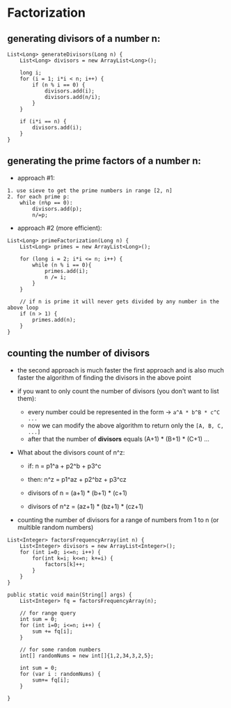 # Factorization

## generating divisors of a number n:
```
List<Long> generateDivisors(Long n) {
    List<Long> divisors = new ArrayList<Long>();
    
    long i;
    for (i = 1; i*i < n; i++) {
        if (n % i == 0) {
            divisors.add(i);
            divisors.add(n/i);
        }
    }
    
    if (i*i == n) {
        divisors.add(i);
    }
}
```

## generating the prime factors of a number n:

* approach #1:
```
1. use sieve to get the prime numbers in range [2, n]
2. for each prime p:
    while (n%p == 0): 
        divisors.add(p);
        n/=p;
```
* approach #2 (more efficient):
```
List<Long> primeFactorization(Long n) {
    List<Long> primes = new ArrayList<Long>();
    
    for (long i = 2; i*i <= n; i++) {
        while (n % i == 0){
            primes.add(i);
            n /= i;
        }
    }
    
    // if n is prime it will never gets divided by any number in the above loop
    if (n > 1) {
        primes.add(n);
    }
}

```

## counting the number of divisors
    
* the second approach is much faster the first approach and is also much faster the algorithm of finding the divisors in the above point
* if you want to only count the number of divisors (you don't want to list them):
    * every number could be represented in the form -> `a^A * b^B * c^C ...`
    * now we can modify the above algorithm to return only the `[A, B, C, ...]`
    * after that the number of **divisors** equals (A+1) * (B+1) * (C+1) ...
* What about the divisors count of n^z:
    * if:   n   = p1^a  + p2^b  + p3^c
    * then: n^z = p1^az + p2^bz + p3^cz

    * divisors of n   = (a+1)  * (b+1)  * (c+1)
    * divisors of n^z = (az+1) * (bz+1) * (cz+1)

* counting the number of divisors for a range of numbers from 1 to n (or multible random numbers)
```
List<Integer> factorsFrequencyArray(int n) {
    List<Integer> divisors = new ArrayList<Integer>();
    for (int i=0; i<=n; i++) {
        for(int k=i; k<=n; k+=i) {
            factors[k]++;
        }
    }
}

public static void main(String[] args) {
    List<Integer> fq = factorsFrequencyArray(n);
    
    // for range query
    int sum = 0;
    for (int i=0; i<=n; i++) {
        sum += fq[i];
    }
    
    // for some random numbers
    int[] randomNums = new int[]{1,2,34,3,2,5};
    
    int sum = 0;
    for (var i : randomNums) {
        sum+= fq[i];
    }

}

```

